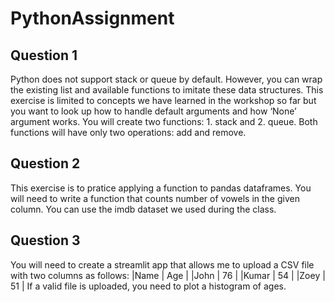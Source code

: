 # PythonAssignment

## Question 1
Python does not support stack or queue by default. However, you can wrap the existing
list and available functions to imitate these data structures. This exercise is limited to
concepts we have learned in the workshop so far but you want to look up how to handle
default arguments and how ‘None’ argument works. You will create two functions: 1.
stack and 2. queue. Both functions will have only two operations: add and remove. 

## Question 2
This exercise is to pratice applying a function to pandas dataframes. You will need to
write a function that counts number of vowels in the given column. You can use the imdb
dataset we used during the class.

## Question 3
You will need to create a streamlit app that allows me to upload a CSV file with two
columns as follows:
|Name   | Age |
|John   | 76  |
|Kumar  | 54  |
|Zoey   | 51  |
If a valid file is uploaded, you need to plot a histogram of ages.



